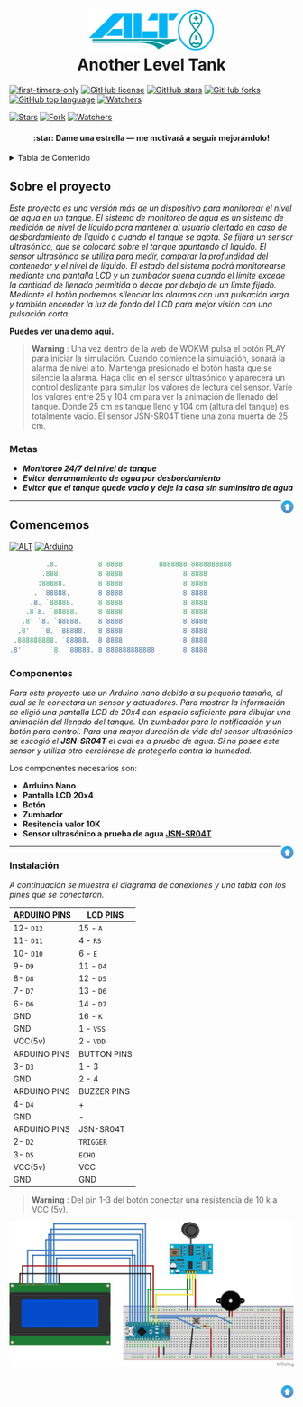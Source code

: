 <h1 align="center">
  <img alt="ALT logo" src="https://github.com/alexminator/ALT_nano/blob/master/img/ALT_logo.png" width="224px"/><br/>
  Another Level Tank
</h1>

<a name="readme-top"></a>

[![first-timers-only](https://img.shields.io/badge/first--timers--only-friendly-tomato.svg?style=flat&logo=git)](https://github.com/alexminator/ALT_nano/issues?q=is%3Aissue+is%3Aopen+label%3Afirst-timers-only)
[![GitHub license](https://img.shields.io/github/license/alexminator/ALT_nano.svg?logo=github)](https://github.com/vinitshahdeo/Water-Monitoring-System/blob/master/LICENSE) 
[![GitHub stars](https://img.shields.io/github/stars/alexminator/ALT_nano.svg?logo=github)](https://github.com/alexminator/ALT_nano/stargazers) 
[![GitHub forks](https://img.shields.io/github/forks/alexminator/ALT_nano.svg?logo=github&color=teal)](https://github.com/alexminator/ALT_nano/network/members) [![GitHub top language](https://img.shields.io/github/languages/top/alexminator/ALT_nano?color=yellow&logo=javascript)](https://github.com/alexminator/ALT_nano/)
[![Watchers](https://img.shields.io/github/watchers/alexminator/ALT_nano?logo=github&color=teal)](https://github.com/alexminator/ALT_nano/watchers)


[![Stars](https://img.shields.io/github/stars/alexminator/ALT_nano?style=social)](https://github.com/alexminator/ALT_nano/stargazers)
[![Fork](https://img.shields.io/github/forks/alexminator/ALT_nano?style=social)](https://github.com/alexminator/ALT_nano/network/members)
[![Watchers](https://img.shields.io/github/watchers/alexminator/ALT_nano?style=social)](https://github.com/alexminator/ALT_nano/watchers)

<h4 align="center">:star: Dame una estrella — me motivará a seguir mejorándolo!</h4>

<!-- TABLE OF CONTENTS -->
<details>
  <summary>Tabla de Contenido</summary>
  <ol>
    <li>
      <a href="#sobre-el-proyecto">Sobre el proyecto</a>
      <ul>
        <li><a href="#metas">Metas</a></li>
      </ul>
    </li>
    <li>
      <a href="#comencemos">Comencemos</a>
      <ul>
        <li><a href="#componentes">Componentes</a></li>
        <li><a href="#instalación">Instalación</a></li>
        <li><a href="#diagram">Diagramas</a></li>
      </ul>
    </li>
    <li><a href="#usage">Usage</a></li>
    <li><a href="#roadmap">Roadmap</a></li>
    <li><a href="#contributing">Contributing</a></li>
    <li><a href="#license">License</a></li>
    <li><a href="#contact">Contact</a></li>
    <li><a href="#acknowledgments">Acknowledgments</a></li>
  </ol>
</details>

<!-- ABOUT THE PROJECT -->
## Sobre el proyecto

*Este proyecto es una versión más de un dispositivo para monitorear el nivel de agua en un tanque. El sistema de monitoreo de agua es un sistema de medición de nivel de líquido para mantener al usuario alertado en caso de desbordamiento de líquido o cuando el tanque se agota. Se fijará un sensor ultrasónico, que se colocará sobre el tanque apuntando al líquido. El sensor ultrasónico se utiliza para medir, comparar la profundidad del contenedor y el nivel de líquido. El estado del sistema podrá monitorearse mediante una pantalla LCD y un zumbador suena cuando el límite excede la cantidad de llenado permitida o decae por debajo de un límite fijado. Mediante el botón podremos silenciar las alarmas con una pulsación larga y también encender la luz de fondo del LCD para mejor visión con una pulsación corta.*

**Puedes ver una demo [aqui](https://wokwi.com/projects/356392498196222977).**
> **Warning** :
Una vez dentro de la web de WOKWI pulsa el botón PLAY para iniciar la simulación. Cuando comience la simulación, sonará la alarma de nivel alto. Mantenga presionado el botón hasta que se silencie la alarma. Haga clic en el sensor ultrasónico y aparecerá un control deslizante para simular los valores de lectura del sensor. Varíe los valores entre 25 y 104 cm para ver la animación de llenado del tanque. Donde 25 cm es tanque lleno y 104 cm (altura del tanque) es totalmente vacío. El sensor JSN-SR04T tiene una zona muerta de 25 cm.

### Metas 

- **_Monitoreo 24/7 del nivel de tanque_**
- **_Evitar derramamiento de agua por desbordamiento_**
- **_Evitar que el tanque quede vacio y deje la casa sin suminsitro de agua_**

<a href="#readme-top"><img align="right" border="0" src="https://github.com/alexminator/ALT_nano/blob/master/img/up_arrow.png" width="22" ></a>

---

<!-- GETTING STARTED -->
## Comencemos

[![ALT](https://img.shields.io/badge/ALT-teal.svg?colorA=teal&colorB=orange&style=for-the-badge)](https://github.com/alexminator/ALT_nano/) [![Arduino](https://img.shields.io/badge/Arduino-Project-teal.svg?colorA=blue&colorB=red&style=for-the-badge)](https://github.com/alexminator/ALT_nano/)

```js
         .8.          8 8888         8888888 8888888888
        .888.         8 8888               8 8888
       :88888.        8 8888               8 8888
      . `88888.       8 8888               8 8888
     .8. `88888.      8 8888               8 8888
    .8`8. `88888.     8 8888               8 8888
   .8' `8. `88888.    8 8888               8 8888
  .8'   `8. `88888.   8 8888               8 8888
 .888888888. `88888.  8 8888               8 8888
.8'       `8. `88888. 8 888888888888       8 8888

```
### Componentes

*Para este proyecto use un Arduino nano debido a su pequeño tamaño, al cual se le conectara un sensor y actuadores. Para mostrar la información se eligió una pantalla LCD de 20x4 con espacio suficiente para dibujar una animación del llenado del tanque. Un zumbador para la notificación y un botón para control. Para una mayor duración de vida del sensor ultrasónico se escogió el **JSN-SR04T** el cual es a prueba de agua. Si no posee este sensor y utiliza otro cerciórese de protegerlo contra la humedad.*

Los componentes necesarios son:

- **Arduino Nano**
- **Pantalla LCD 20x4**
- **Botón**
- **Zumbador**
- **Resitencia valor 10K**
- **Sensor ultrasónico a prueba de agua [JSN-SR04T](https://naylampmechatronics.com/img/cms/Datasheets/JSN-SR04T-2-0.pdf)**

<a href="#readme-top"><img align="right" border="0" src="https://github.com/alexminator/ALT_nano/blob/master/img/up_arrow.png" width="22" ></a>

---

### Instalación 

*A continuación se muestra el diagrama de conexiones y una tabla con los pines que se conectarán.*

| ARDUINO PINS | LCD PINS    |  
| ------------ | ----------- | 
|  12-  `D12`  |   15 - `A`  |
|  11-  `D11`  |   4 - `RS`  |
|  10-  `D10`  |   6 - `E`   |
|  9-  `D9`    |   11 - `D4` |
|  8-  `D8`    |   12 - `D5` |
|  7-  `D7`    |   13 - `D6` |
|  6-  `D6`    |   14 - `D7` |
|    GND       |   16 - `K`  |
|    GND       |   1 - `VSS` |
|   VCC(5v)    |   2 - `VDD` |
| ARDUINO PINS | BUTTON PINS | 
|  3-  `D3`    |   1 - 3     | 
|    GND       |   2 - 4     |  
| ARDUINO PINS | BUZZER PINS |
|  4-  `D4`    |     +       |
|    GND       |     -       |
| ARDUINO PINS | JSN-SR04T   |
|  2-  `D2`    |  `TRIGGER`  |
|  3-  `D5`    |   `ECHO`    |
|   VCC(5v)    |    VCC      |
|    GND       |    GND      |

> **Warning** :
Del pin 1-3 del botón conectar una resistencia de 10 k a VCC (5v).

![Diagram](https://github.com/alexminator/ALT_nano/blob/master/img/diagrama.jpg?raw=true)



<a href="#readme-top"><img align="right" border="0" src="https://github.com/alexminator/ALT_nano/blob/master/img/up_arrow.png" width="22" ></a>
---


